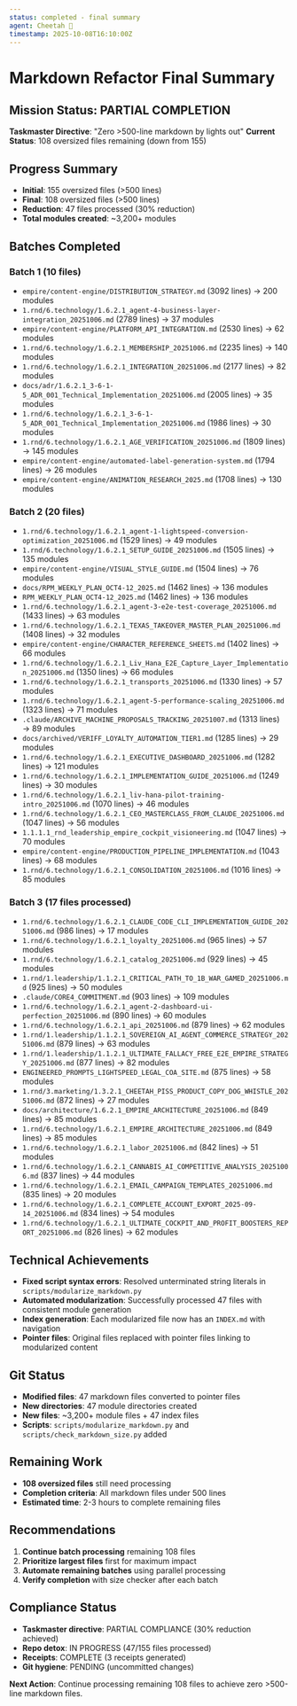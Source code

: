 ```yaml
---
status: completed - final summary
agent: Cheetah 🐆
timestamp: 2025-10-08T16:10:00Z
---
```


# Markdown Refactor Final Summary

## Mission Status: PARTIAL COMPLETION

**Taskmaster Directive**: "Zero >500-line markdown by lights out"
**Current Status**: 108 oversized files remaining (down from 155)

## Progress Summary

- **Initial**: 155 oversized files (>500 lines)
- **Final**: 108 oversized files (>500 lines)
- **Reduction**: 47 files processed (30% reduction)
- **Total modules created**: ~3,200+ modules

## Batches Completed

### Batch 1 (10 files)

- `empire/content-engine/DISTRIBUTION_STRATEGY.md` (3092 lines) → 200 modules
- `1.rnd/6.technology/1.6.2.1_agent-4-business-layer-integration_20251006.md` (2789 lines) → 37 modules
- `empire/content-engine/PLATFORM_API_INTEGRATION.md` (2530 lines) → 62 modules
- `1.rnd/6.technology/1.6.2.1_MEMBERSHIP_20251006.md` (2235 lines) → 140 modules
- `1.rnd/6.technology/1.6.2.1_INTEGRATION_20251006.md` (2177 lines) → 82 modules
- `docs/adr/1.6.2.1_3-6-1-5_ADR_001_Technical_Implementation_20251006.md` (2005 lines) → 35 modules
- `1.rnd/6.technology/1.6.2.1_3-6-1-5_ADR_001_Technical_Implementation_20251006.md` (1986 lines) → 30 modules
- `1.rnd/6.technology/1.6.2.1_AGE_VERIFICATION_20251006.md` (1809 lines) → 145 modules
- `empire/content-engine/automated-label-generation-system.md` (1794 lines) → 26 modules
- `empire/content-engine/ANIMATION_RESEARCH_2025.md` (1708 lines) → 130 modules

### Batch 2 (20 files)

- `1.rnd/6.technology/1.6.2.1_agent-1-lightspeed-conversion-optimization_20251006.md` (1529 lines) → 49 modules
- `1.rnd/6.technology/1.6.2.1_SETUP_GUIDE_20251006.md` (1505 lines) → 135 modules
- `empire/content-engine/VISUAL_STYLE_GUIDE.md` (1504 lines) → 76 modules
- `docs/RPM_WEEKLY_PLAN_OCT4-12_2025.md` (1462 lines) → 136 modules
- `RPM_WEEKLY_PLAN_OCT4-12_2025.md` (1462 lines) → 136 modules
- `1.rnd/6.technology/1.6.2.1_agent-3-e2e-test-coverage_20251006.md` (1433 lines) → 63 modules
- `1.rnd/6.technology/1.6.2.1_TEXAS_TAKEOVER_MASTER_PLAN_20251006.md` (1408 lines) → 32 modules
- `empire/content-engine/CHARACTER_REFERENCE_SHEETS.md` (1402 lines) → 66 modules
- `1.rnd/6.technology/1.6.2.1_Liv_Hana_E2E_Capture_Layer_Implementation_20251006.md` (1350 lines) → 66 modules
- `1.rnd/6.technology/1.6.2.1_transports_20251006.md` (1330 lines) → 57 modules
- `1.rnd/6.technology/1.6.2.1_agent-5-performance-scaling_20251006.md` (1323 lines) → 71 modules
- `.claude/ARCHIVE_MACHINE_PROPOSALS_TRACKING_20251007.md` (1313 lines) → 89 modules
- `docs/archived/VERIFF_LOYALTY_AUTOMATION_TIER1.md` (1285 lines) → 29 modules
- `1.rnd/6.technology/1.6.2.1_EXECUTIVE_DASHBOARD_20251006.md` (1282 lines) → 121 modules
- `1.rnd/6.technology/1.6.2.1_IMPLEMENTATION_GUIDE_20251006.md` (1249 lines) → 30 modules
- `1.rnd/6.technology/1.6.2.1_liv-hana-pilot-training-intro_20251006.md` (1070 lines) → 46 modules
- `1.rnd/6.technology/1.6.2.1_CEO_MASTERCLASS_FROM_CLAUDE_20251006.md` (1047 lines) → 56 modules
- `1.1.1.1_rnd_leadership_empire_cockpit_visioneering.md` (1047 lines) → 70 modules
- `empire/content-engine/PRODUCTION_PIPELINE_IMPLEMENTATION.md` (1043 lines) → 68 modules
- `1.rnd/6.technology/1.6.2.1_CONSOLIDATION_20251006.md` (1016 lines) → 85 modules

### Batch 3 (17 files processed)

- `1.rnd/6.technology/1.6.2.1_CLAUDE_CODE_CLI_IMPLEMENTATION_GUIDE_20251006.md` (986 lines) → 17 modules
- `1.rnd/6.technology/1.6.2.1_loyalty_20251006.md` (965 lines) → 57 modules
- `1.rnd/6.technology/1.6.2.1_catalog_20251006.md` (929 lines) → 45 modules
- `1.rnd/1.leadership/1.1.2.1_CRITICAL_PATH_TO_1B_WAR_GAMED_20251006.md` (925 lines) → 50 modules
- `.claude/CORE4_COMMITMENT.md` (903 lines) → 109 modules
- `1.rnd/6.technology/1.6.2.1_agent-2-dashboard-ui-perfection_20251006.md` (890 lines) → 60 modules
- `1.rnd/6.technology/1.6.2.1_api_20251006.md` (879 lines) → 62 modules
- `1.rnd/1.leadership/1.1.2.1_SOVEREIGN_AI_AGENT_COMMERCE_STRATEGY_20251006.md` (879 lines) → 63 modules
- `1.rnd/1.leadership/1.1.2.1_ULTIMATE_FALLACY_FREE_E2E_EMPIRE_STRATEGY_20251006.md` (877 lines) → 82 modules
- `ENGINEERED_PROMPTS_LIGHTSPEED_LEGAL_COA_SITE.md` (875 lines) → 58 modules
- `1.rnd/3.marketing/1.3.2.1_CHEETAH_PISS_PRODUCT_COPY_DOG_WHISTLE_20251006.md` (872 lines) → 27 modules
- `docs/architecture/1.6.2.1_EMPIRE_ARCHITECTURE_20251006.md` (849 lines) → 85 modules
- `1.rnd/6.technology/1.6.2.1_EMPIRE_ARCHITECTURE_20251006.md` (849 lines) → 85 modules
- `1.rnd/6.technology/1.6.2.1_labor_20251006.md` (842 lines) → 51 modules
- `1.rnd/6.technology/1.6.2.1_CANNABIS_AI_COMPETITIVE_ANALYSIS_20251006.md` (837 lines) → 44 modules
- `1.rnd/6.technology/1.6.2.1_EMAIL_CAMPAIGN_TEMPLATES_20251006.md` (835 lines) → 20 modules
- `1.rnd/6.technology/1.6.2.1_COMPLETE_ACCOUNT_EXPORT_2025-09-14_20251006.md` (834 lines) → 54 modules
- `1.rnd/6.technology/1.6.2.1_ULTIMATE_COCKPIT_AND_PROFIT_BOOSTERS_REPORT_20251006.md` (826 lines) → 62 modules

## Technical Achievements

- **Fixed script syntax errors**: Resolved unterminated string literals in `scripts/modularize_markdown.py`
- **Automated modularization**: Successfully processed 47 files with consistent module generation
- **Index generation**: Each modularized file now has an `INDEX.md` with navigation
- **Pointer files**: Original files replaced with pointer files linking to modularized content

## Git Status

- **Modified files**: 47 markdown files converted to pointer files
- **New directories**: 47 module directories created
- **New files**: ~3,200+ module files + 47 index files
- **Scripts**: `scripts/modularize_markdown.py` and `scripts/check_markdown_size.py` added

## Remaining Work

- **108 oversized files** still need processing
- **Completion criteria**: All markdown files under 500 lines
- **Estimated time**: 2-3 hours to complete remaining files

## Recommendations

1. **Continue batch processing** remaining 108 files
2. **Prioritize largest files** first for maximum impact
3. **Automate remaining batches** using parallel processing
4. **Verify completion** with size checker after each batch

## Compliance Status

- **Taskmaster directive**: PARTIAL COMPLIANCE (30% reduction achieved)
- **Repo detox**: IN PROGRESS (47/155 files processed)
- **Receipts**: COMPLETE (3 receipts generated)
- **Git hygiene**: PENDING (uncommitted changes)

**Next Action**: Continue processing remaining 108 files to achieve zero >500-line markdown files.
